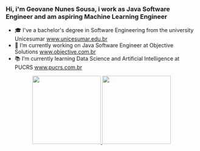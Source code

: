 ### Hi, i'm Geovane Nunes Sousa, i work as Java Software Engineer and am aspiring Machine Learning Engineer

- 🎓 I've a bachelor's degree in Software Engineering from the university Unicesumar www.unicesumar.edu.br
- 👔 I’m currently working on Java Software Engineer at Objective Solutions www.objective.com.br
- 📚 I’m currently learning Data Science and Artificial Intelligence at PUCRS www.pucrs.com.br


<div align="center">
  <a href="https://github.com/geovanenuness">
  <img height="180em" src="https://github-readme-stats.vercel.app/api?username=geovanenuness&show_icons=true&theme=dracula&include_all_commits=true&count_private=true"/>
  <img height="180em" src="https://github-readme-stats.vercel.app/api/top-langs/?username=geovanenuness&layout=compact&langs_count=7&theme=dracula"/>
</div>
